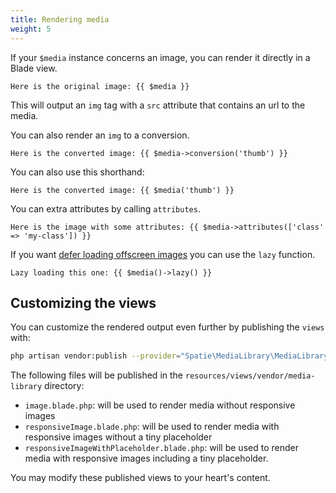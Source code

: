 ```yaml
---
title: Rendering media
weight: 5
---
```


If your `$media` instance concerns an image, you can render it directly in a Blade view.
 
 ```blade
Here is the original image: {{ $media }}
```

This will output an `img` tag with a `src` attribute that contains an url to the media.

You can also render an `img` to a conversion.

 ```blade
Here is the converted image: {{ $media->conversion('thumb') }}
```

You can also use this shorthand:

 ```blade
Here is the converted image: {{ $media('thumb') }}
```

You can extra attributes by calling `attributes`.

```blade
Here is the image with some attributes: {{ $media->attributes(['class' => 'my-class']) }}
```

If you want [defer loading offscreen images](https://css-tricks.com/native-lazy-loading/) you can use the `lazy` function.

 ```blade
Lazy loading this one: {{ $media()->lazy() }}
```

## Customizing the views
  
You can customize the rendered output even further by publishing the `views` with:

```bash
php artisan vendor:publish --provider="Spatie\MediaLibrary\MediaLibraryServiceProvider" --tag="views"
```

The following files will be published in the `resources/views/vendor/media-library` directory:

- `image.blade.php`: will be used to render media without responsive images
- `responsiveImage.blade.php`: will be used to render media with responsive images without a tiny placeholder
- `responsiveImageWithPlaceholder.blade.php`: will be used to render media with responsive images including a tiny placeholder.

You may modify these published views to your heart's content.
